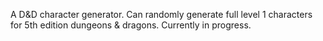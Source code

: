A D&D character generator. Can randomly generate full level 1 characters for 5th edition dungeons & dragons.
Currently in progress.